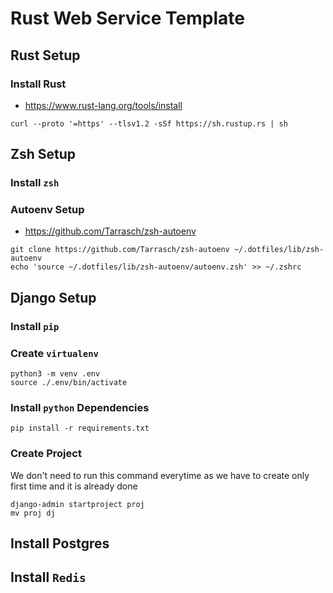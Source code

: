 # Rust Web Service Template


## Rust Setup

### Install Rust

- https://www.rust-lang.org/tools/install

```shell
curl --proto '=https' --tlsv1.2 -sSf https://sh.rustup.rs | sh
```


## Zsh Setup

### Install `zsh`

### Autoenv Setup

- https://github.com/Tarrasch/zsh-autoenv

```shell
git clone https://github.com/Tarrasch/zsh-autoenv ~/.dotfiles/lib/zsh-autoenv
echo 'source ~/.dotfiles/lib/zsh-autoenv/autoenv.zsh' >> ~/.zshrc
```


## Django Setup

### Install `pip`

### Create `virtualenv`

```shell
python3 -m venv .env
source ./.env/bin/activate
```

### Install `python` Dependencies

```shell
pip install -r requirements.txt
```

### Create Project

We don't need to run this command everytime as we have to create only first time
and it is already done

```shell
django-admin startproject proj
mv proj dj
```


## Install Postgres


## Install `Redis`